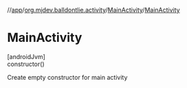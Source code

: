 //[app](../../../index.md)/[org.mjdev.balldontlie.activity](../index.md)/[MainActivity](index.md)/[MainActivity](-main-activity.md)

# MainActivity

[androidJvm]\
constructor()

Create empty constructor for main activity
